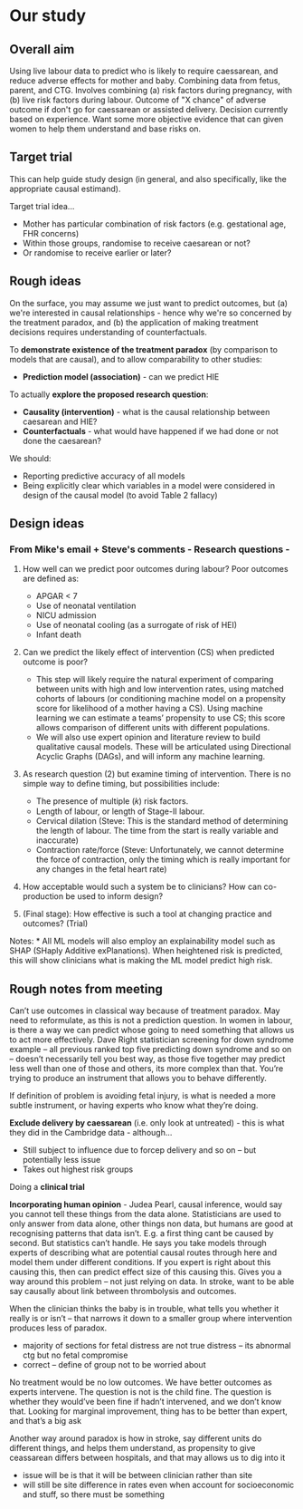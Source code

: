 # Our study

## Overall aim

Using live labour data to predict who is likely to require caessarean, and reduce adverse effects for mother and baby. Combining data from fetus, parent, and CTG. Involves combining (a) risk factors during pregnancy, with (b) live risk factors during labour. Outcome of "X chance" of adverse outcome if don't go for caessarean or assisted delivery. Decision currently based on experience. Want some more objective evidence that can given women to help them understand and base risks on.

## Target trial

This can help guide study design (in general, and also specifically, like the appropriate causal estimand).

Target trial idea...
* Mother has particular combination of risk factors (e.g. gestational age, FHR concerns)
* Within those groups, randomise to receive caesarean or not?
* Or randomise to receive earlier or later?

## Rough ideas

On the surface, you may assume we just want to predict outcomes, but (a) we're interested in causal relationships - hence why we're so concerned by the treatment paradox, and (b) the application of making treatment decisions requires understanding of counterfactuals.

To **demonstrate existence of the treatment paradox** (by comparison to models that are causal), and to allow comparability to other studies:
* **Prediction model (association)** - can we predict HIE

To actually **explore the proposed research question**:
* **Causality (intervention)** - what is the causal relationship between caesarean and HIE?
* **Counterfactuals** - what would have happened if we had done or not done the caesarean?

We should:
* Reporting predictive accuracy of all models
* Being explicitly clear which variables in a model were considered in design of the causal model (to avoid Table 2 fallacy)

## Design ideas

### From Mike's email + Steve's comments - Research questions - 

1. How well can we predict poor outcomes during labour? Poor outcomes are defined as:
    * APGAR < 7
    * Use of neonatal ventilation
    * NICU admission
    * Use of neonatal cooling (as a surrogate of risk of HEI)
    * Infant death

2. Can we predict the likely effect of intervention (CS) when predicted outcome is poor?
    * This step will likely require the natural experiment of comparing between units with high and low intervention rates, using matched cohorts of labours (or conditioning machine model on a propensity score for likelihood of a mother having a CS). Using machine learning we can estimate a teams’ propensity to use CS; this score allows comparison of different units with different populations.
    * We will also use expert opinion and literature review to build qualitative causal models. These will be articulated using Directional Acyclic Graphs (DAGs), and will inform any machine learning.

3. As research question (2) but examine timing of intervention. There is no simple way to define timing, but possibilities include:
    * The presence of multiple (𝑘) risk factors.
    * Length of labour, or length of Stage-II labour.
    * Cervical dilation (Steve: This is the standard method of determining the length of labour. The time from the start is really variable and inaccurate)
    * Contraction rate/force (Steve: Unfortunately, we cannot determine the force of contraction, only the timing which is really important for any changes in the fetal heart rate)

4. How acceptable would such a system be to clinicians? How can co-production be used to inform design?

5. (Final stage): How effective is such a tool at changing practice and outcomes? (Trial)

Notes: * All ML models will also employ an explainability model such as SHAP (SHaply Additive exPlanations). When heightened risk is predicted, this will show clinicians what is making the ML model predict high risk.

## Rough notes from meeting

Can’t use outcomes in classical way because of treatment paradox. May need to reformulate, as this is not a prediction question. In women in labour, is there a way we can predict whose going to need something that allows us to act more effectively. Dave Right statistician screening for down syndrome example – all previous ranked top five predicting down syndrome and so on – doesn’t necessarily tell you best way, as those five together may predict less well than one of those and others, its more complex than that. You’re trying to produce an instrument that allows you to behave differently. 

If definition of problem is avoiding fetal injury, is what is needed a more subtle instrument, or having experts who know what they’re doing. 

**Exclude delivery by caessarean** (i.e. only look at untreated) - this is what they did in the Cambridge data - although...
* Still subject to influence due to forcep delivery and so on – but potentially less issue
* Takes out highest risk groups

Doing a **clinical trial**

**Incorporating human opinion** - Judea Pearl, causal inference, would say you cannot tell these things from the data alone. Statisticians are used to only answer from data alone, other things non data, but humans are good at recognising patterns that data isn’t. E.g. a first thing cant be caused by second. But statistics can’t handle. He says you take models through experts of describing what are potential causal routes through here and model them under different conditions. If you expert is right about this causing this, then can predict effect size of this causing this. Gives you a way around this problem – not just relying on data. In stroke, want to be able say causally about link between thrombolysis and outcomes.

When the clinician thinks the baby is in trouble, what tells you whether it really is or isn’t – that narrows it down to a smaller group where intervention produces less of paradox.
* majority of sections for fetal distress are not true distress – its abnormal ctg but no fetal compromise
* correct – define of group not to be worried about

No treatment would be no low outcomes. We have better outcomes as experts intervene. The question is not is the child fine. The question is whether they would’ve been fine if hadn’t intervened, and we don’t know that. Looking for marginal improvement, thing has to be better than expert, and that’s a big ask

Another way around paradox is how in stroke, say different units do different things, and helps them understand, as propensity to give ceassarean differs between hospitals, and that may allows us to dig into it
* issue will be is that it will be between clinician rather than site
* will still be site difference in rates even when account for socioeconomic and stuff, so there must be something